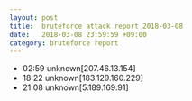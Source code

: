 ```yaml
---
layout: post
title:  bruteforce attack report 2018-03-08
date:   2018-03-08 23:59:59 +09:00
category: bruteforce report
---
```


* 02:59 unknown[207.46.13.154]
* 18:22 unknown[183.129.160.229]
* 21:08 unknown[5.189.169.91]

